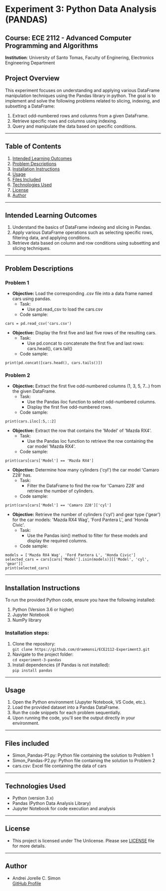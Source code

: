 # Experiment 3: Python Data Analysis (PANDAS)

## Course: ECE 2112 - Advanced Computer Programming and Algorithms <br/>
**Institution**: University of Santo Tomas, Faculty of Enginering, Electronics Engineering Department

## Project Overview

This experiment focuses on understanding and applying various DataFrame manipulation techniques using the Pandas library in python. The goal is to implement and solve the following problems related to slicing, indexing, and subsetting a DataFrame:

1. Extract odd-numbered rows and columns from a given DataFrame.<br/>
2. Retrieve specific rows and columns using indexing.<br/>
3. Query and manipulate the data based on specific conditions.
---
## Table of Contents
1. [Intended Learning Outcomes](#intended-learning-outcomes)
2. [Problem Descriptions](#problem-descriptions)
3. [Installation Instructions](#installation-instructions)
4. [Usage](#usage)
5. [Files Included](#files-included)
6. [Technologies Used](#technologies-used)
7. [License](#license)
8. [Author](#author)
---
## Intended Learning Outcomes
1. Understand the basics of DataFrame indexing and slicing in Pandas.<br/>
2. Apply various DataFrame operations such as selecting specific rows, filtering data, and applying conditions.<br/>
3. Retrieve data based on column and row conditions using subsetting and slicing techniques.
---
## Problem Descriptions
### Problem 1
- **Objective:** Load the corresponding .csv file into a data frame named cars using pandas.<br/>
  - Task:<br/>
    - Use pd.read_csv to load the cars.csv<br/>
  - Code sample:
```
cars = pd.read_csv('cars.csv')
```
- **Objective:** Display the first five and last five rows of the resulting cars.<br/>
  - Task: <br/>
    - Use pd.concat to concatenate the first five and last rows: cars.head(), cars.tail()<br/>
  - Code sample:
```
print(pd.concat([cars.head(), cars.tails()])
```

### Problem 2
- **Objective:** Extract the first five odd-numbered columns (1, 3, 5, 7...) from the given DataFrame.<br/>
  - Task:<br/>
    - Use the Pandas iloc function to select odd-numbered columns.
    - Display the first five odd-numbered rows.<br/>
  - Code sample:
```
print(cars.iloc[:5,::2]
```
- **Objective:** Extract the row that contains the 'Model' of 'Mazda RX4'.<br/>
  - Task:<br/>
    - Use the Pandas loc function to retrieve the row containing the car model 'Mazda RX4'.<br/>
  - Code sample:
```
print(cars[cars['Model'] == 'Mazda RX4']
```
- **Objective:** Determine how many cylinders ('cyl') the car model 'Camaro Z28' has.<br/>
  - Task:<br/>
    - Filter the DataFrame to find the row for 'Camaro Z28' and retrieve the number of cylinders.<br/>
  - Code sample:
```
print(cars[cars['Model'] == 'Camaro Z28']['cyl']
```
- **Objective:** Retrieve the number of cylinders ('cyl') and gear type ('gear') for the car models: 'Mazda RX4 Wag', 'Ford Pantera L', and 'Honda Civic'.<br/>
  - Task:<br/>
    - Use the Pandas isin() method to filter for these models and display the required columns.<br/>
  - Code sample:
```
models = ['Mazda RX4 Wag', 'Ford Pantera L', 'Honda Civic']
selected_cars = cars[cars['Model'].isin(models)][['Model', 'cyl', 'gear']]
print(selected_cars)
```
---
## Installation Instructions

To run the provided Python code, ensure you have the following installed:<br/>
1. Python (Version 3.6 or higher) <br/>
2. Jupyter Notebook <br/>
3. NumPy library <br/>

### Installation steps:<br/>
1. Clone the repository:<br/>
```git clone https://github.com/draemonsi/ECE2112-Experiment3.git``` <br/>
2. Navigate to the project folder: <br/>
```cd experiment-3-pandas``` <br/>
3. Install dependencies (if Pandas is not installed):<br/>
```pip install pandas```<br/>
---
## Usage
1. Open the Python environment (Jupyter Notebook, VS Code, etc.).<br/>
2. Load the provided dataset into a Pandas DataFrame.<br/>
3. Run the code snippets for each problem sequentially.<br/>
4. Upon running the code, you'll see the output directly in your environment.
---
## Files included
- Simon_Pandas-P1.py: Python file containing the solution to Problem 1<br/>
- Simon_Pandas-P2.py: Python file containing the solution to Problem 2<br/>
- cars.csv: Excel file containing the data of cars
---
## Technologies Used
- Python (version 3.x)
- Pandas (Python Data Analysis Library)
- Jupyter Notebook for code execution and analysis
---
## License<br/>
- This project is licensed under The Unlicense. Please see [LICENSE](https://github.com/draemonsi/ECE2112-Experiment3/blob/main/LICENSE.txt) file for more details.
---
## Author<br/>
- Andrei Jorelle C. Simon<br/>
  [GitHub Profile](https://github.com/draemonsi)


